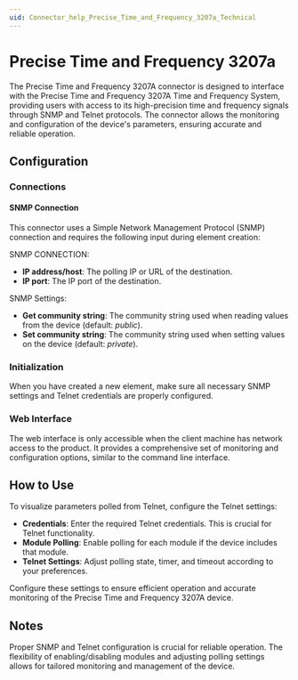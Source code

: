 ```yaml
---
uid: Connector_help_Precise_Time_and_Frequency_3207a_Technical
---
```


# Precise Time and Frequency 3207a

The Precise Time and Frequency 3207A connector is designed to interface with the Precise Time and Frequency 3207A Time and Frequency System, providing users with access to its high-precision time and frequency signals through SNMP and Telnet protocols. The connector allows the monitoring and configuration of the device's parameters, ensuring accurate and reliable operation.

## Configuration

### Connections

#### SNMP Connection

This connector uses a Simple Network Management Protocol (SNMP) connection and requires the following input during element creation:

SNMP CONNECTION:

- **IP address/host**: The polling IP or URL of the destination.
- **IP port**: The IP port of the destination.

SNMP Settings:

- **Get community string**: The community string used when reading values from the device (default: *public*).
- **Set community string**: The community string used when setting values on the device (default: *private*).

### Initialization

When you have created a new element, make sure all necessary SNMP settings and Telnet credentials are properly configured.

### Web Interface

The web interface is only accessible when the client machine has network access to the product. It provides a comprehensive set of monitoring and configuration options, similar to the command line interface.

## How to Use

To visualize parameters polled from Telnet, configure the Telnet settings:

- **Credentials**: Enter the required Telnet credentials. This is crucial for Telnet functionality.
- **Module Polling**: Enable polling for each module if the device includes that module.
- **Telnet Settings**: Adjust polling state, timer, and timeout according to your preferences.

Configure these settings to ensure efficient operation and accurate monitoring of the Precise Time and Frequency 3207A device.

## Notes

Proper SNMP and Telnet configuration is crucial for reliable operation. The flexibility of enabling/disabling modules and adjusting polling settings allows for tailored monitoring and management of the device.
